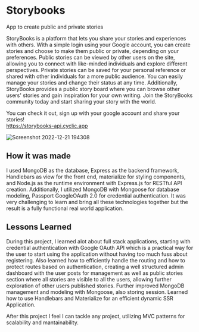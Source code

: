 # Storybooks
App to create public and private stories

StoryBooks is a platform that lets you share your stories and experiences with others. With a simple login using your Google account, you can create stories and choose to make them public or private, depending on your preferences. Public stories can be viewed by other users on the site, allowing you to connect with like-minded individuals and explore different perspectives. Private stories can be saved for your personal reference or shared with other individuals for a more public audience. You can easily manage your stories and change their status at any time. Additionally, StoryBooks provides a public story board where you can browse other users' stories and gain inspiration for your own writing. Join the StoryBooks community today and start sharing your story with the world.

You can check it out, sign up with your google account and share your stories!<br>
https://storybooks-api.cyclic.app

![Screenshot 2022-12-21 194308](https://user-images.githubusercontent.com/63148481/209016844-4a990fd0-b240-4585-ad5c-fd9f92365baa.jpg)

## How it was made

I used MongoDB as the database, Express as the backend framework, Handlebars as view for the front end, materialize for styling components, and Node.js as the runtime environment with Express.js for RESTful API creation. Additionally, I utilized MongoDB with Mongoose for database modeling, Passport GoogleOAuth 2.0 for credential authentication. It was very challenging to learn and bring all these technologies together but the result is a fully functional real world application.

## Lessons Learned

During this project, I learned alot about full stack applications, starting with credential authentication with Google OAuth API which is a practical way for the user to start using the application without having too much fuss about registering. Also learned how to efficiently handle the routing and how to protect routes based on authentication, creating a well structured admin dashboard with the user posts for management as well as public stories section where all stories are visible to all the users, allowing further exploration of other users published stories. Further improved MongoDB management and modeling with Mongoose, also storing session. Learned how to use Handlebars and Materialize for an efficient dynamic SSR Application. 

After this project I feel I can tackle any project, utilizing MVC patterns for scalability and mantainability.
